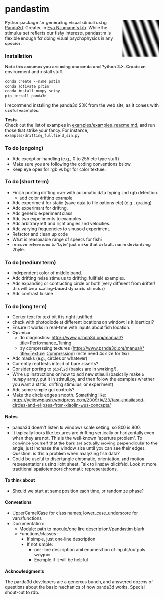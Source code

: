 # pandastim
<img align = "right" width = "120" src=".\images\omr_sin_example.png ">

Python package for generating visual stimuli using [Panda3d](https://www.panda3d.org/). Created in [Eva Naumann's lab](https://www.naumannlab.org/). While the stimulus set reflects our fishy interests, pandastim is flexible enough for doing visual psychophysics in any species.

### Installation
Note this assumes you are using anaconda and Python 3.X. Create an environment and install stuff.

    conda create --name pstim
    conda activate pstim
    conda install numpy scipy
    pip install panda3d

I recommend installing the panda3d SDK from the web site, as it comes with useful examples.

**Tests**   
Check out the list of examples in [examples/examples_readme.md](examples/examples_readme.md), and run those that strike your fancy. For instance, `examples/drifting_fullfield_sin.py`

### To do (ongoing)
- Add exception handling (e.g., 0 to 255 etc type stuff)
- Make sure you are following the coding conventions below.
- Keep eye open for rgb vs bgr for color texture.

### To do (short term)
- Finish porting drifting over with automatic data typing and rgb detection.
  - add color drifting example 
- Add experiment for static (save data to file options etc) (e.g., grating)
- Add experimant for drifting.
- Add generic experiment class
- Add two experiments to examples.
- Add arbitrary left and right angles and velocities.
- Add varying frequencies to sinusoid experiment.
- Refactor and clean up code
- What is reasonable range of speeds for fish?
- remove references to 'byte' just make that default: name deviants eg 2byte.

### To do (medium term)

- Independent color of middle band.
- Add drifting noise stimulus to drifting_fullfield examples.
- Add expanding or contracting circle or both (very different from drifter! this will be a scaling-based dynamic stimulus)
- Add contrast to sine

### To do (long term)
- Center text for text bit it is right justified.
- check with photodiode at different locations on window: is it identical?
- Ensure it works in real-time with inputs about fish location.
- Optimize
  - do diagnostics: https://www.panda3d.org/manual/?title=Performance_Tuning
  - try compressing textures (https://www.panda3d.org/manual/?title=Texture_Compression) (note need 4x size for tex)
- Add masks (e.g., circles or whatever)
- Currently real tests intead of bare asserts?
- Consider porting to `pixel2d` (basics are in working/).
- Write up instructions on how to add new stimuli (basically make a numpy array, put it in stimuli.py, and then follow the examples whether you want a static, drifting stimulus, or experiment)
- Add some simple gui controls?
- Make the circle edges smooth. Something like: https://yellowsplash.wordpress.com/2009/10/23/fast-antialiased-circles-and-ellipses-from-xiaolin-wus-concepts/

#### Notes
- panda3d doesn't listen to windows scale setting, so 800 is 800.
- It typically looks like textures are drifting vertically or horizontally even when they are not. This is the well-known 'aperture problem'. To convince yourself that the bars are actually moving perpendicular to the angle, just increase the window size until you can see their edges. Question: is this a problem when analyzing fish data?
- Could be useful to disentangle chromatic, orientation, and motion representations using light sheet. Talk to linsday glickfeld. Look at more traditional spatiotemporalchromatic representations.

#### To think about
- Should we start at same position each time, or randomize phase?


#### Conventions
- UpperCamelCase for class names; lower_case_underscore for vars/functions.
- Documentation:
  - Module: path to module/one line description//pandastim blurb
  - Functions/classes :
    - If simple, just one-line description
    - If not simple:
      - one-line description and enumeration of inputs/outputs w/types
      - Example if it will be helpful

#### Acknowledgments
The panda3d developers are a generous bunch, and answered dozens of questions about the basic mechanics of how panda3d works. Special shout-out to rdb.
